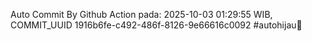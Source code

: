 Auto Commit By Github Action pada: 2025-10-03 01:29:55 WIB, COMMIT_UUID 1916b6fe-c492-486f-8126-9e66616c0092 #autohijau🗿
